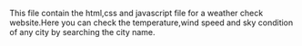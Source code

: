 This file contain the html,css and javascript file for a weather check website.Here you can check the temperature,wind speed and sky condition of any city by searching the city name.
